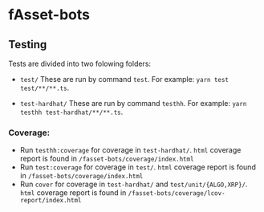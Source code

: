 # fAsset-bots

## Testing

Tests are divided into two folowing folders:

* `test/` These are run by command `test`.
For example: `yarn test test/**/**.ts`.

* `test-hardhat/` These are run by command `testhh`.
For example: `yarn testhh test-hardhat/**/**.ts`.

### Coverage:

* Run `testhh:coverage` for coverage in `test-hardhat/`. `html` coverage report is found in `/fasset-bots/coverage/index.html`
* Run `test:coverage` for coverage in `test/`. `html` coverage report is found in `/fasset-bots/coverage/index.html`
* Run `cover` for coverage in `test-hardhat/` and `test/unit/{ALGO,XRP}/`. `html` coverage report is found in `/fasset-bots/coverage/lcov-report/index.html`